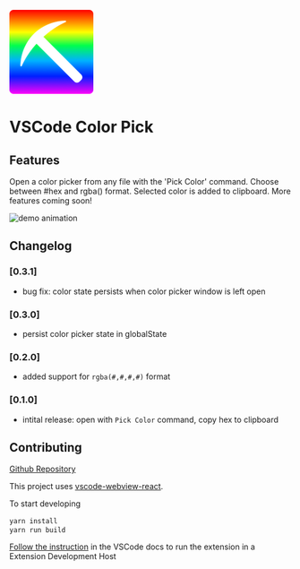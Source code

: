 ![demo animation](./pick-small.png)
# VSCode Color Pick

## Features

Open a color picker from any file with the 'Pick Color' command. Choose between #hex and rgba() format. Selected color is added to clipboard. More features coming soon!

![demo animation](./demo.gif)

## Changelog

### [0.3.1]
- bug fix: color state persists when color picker window is left open

### [0.3.0]
- persist color picker state in globalState

### [0.2.0]
- added support for `rgba(#,#,#,#)` format

### [0.1.0]
- intital release: open with `Pick Color` command, copy hex to clipboard

## Contributing

[Github Repository](https://github.com/adamwatters/vscode-color-pick)

This project uses [vscode-webview-react](https://github.com/rebornix/vscode-webview-react).

To start developing

```
yarn install
yarn run build
```

[Follow the instruction](https://github.com/rebornix/vscode-webview-react) in the VSCode docs to run the extension in a Extension Development Host

